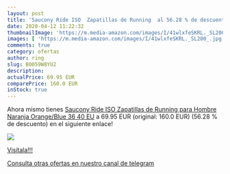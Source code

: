 ```yaml
---
layout: post
title: 'Saucony Ride ISO  Zapatillas de Running  al 56.28 % de descuento'
date: 2020-04-12 11:22:32
thumbnailImage: 'https://m.media-amazon.com/images/I/41wlxfeSKRL._SL200_.jpg'
images: [ 'https://m.media-amazon.com/images/I/41wlxfeSKRL._SL200_.jpg' ]
comments: true
category: ofertas
author: ring
slug: B0059W8YU2
description:
actualPrice: 69.95 EUR
comparePrice: 160.0 EUR
inStock: true
---
```


Ahora mismo tienes [Saucony Ride ISO  Zapatillas de Running para Hombre  Naranja  Orange/Blue 36   40 EU](https://www.amazon.com/dp/B0059W8YU2/?tag=redken08-20) a 69.95 EUR (original: 160.0 EUR) (56.28 %  de descuento) en el siguiente enlace!

[![](https://m.media-amazon.com/images/I/41wlxfeSKRL._SL200_.jpg)](https://www.amazon.com/dp/B0059W8YU2/?tag=redken08-20)

[Visítala!!!](https://www.amazon.com/dp/B0059W8YU2/?tag=redken08-20)

[Consulta otras ofertas en nuestro canal de telegram](https://t.me/s/ofertas25)
